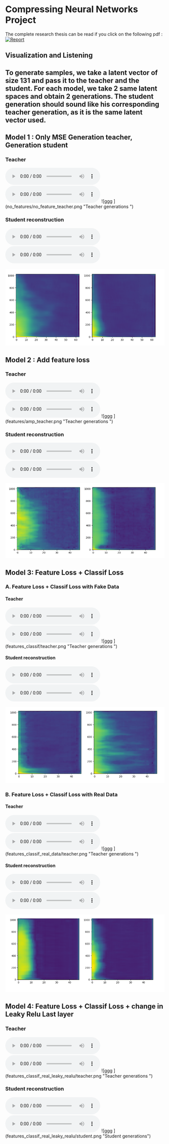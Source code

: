 # Compressing Neural Networks Project

The complete research thesis can be read if you click on the following pdf :          
<a href="https://jeremybboy.github.io/documents/UZAN_Jeremy_Memoire_Stage_version_finale.pdf" target="_blank"><img src="https://eita-nakamura.github.io/images/pdf.png" height="40px" alt="Report"></a> 


## Visualization and Listening
## To generate samples, we take a latent vector of size 131 and pass it to the teacher and the student. For each model, we take 2 same latent spaces and obtain 2 generations. The student generation should sound like his corresponding teacher generation, as it is the same latent vector used. 

## Model 1 : Only MSE Generation teacher, Generation student 


### Teacher
<audio controls>
  <source src="no_features/teacher0.mp3" type="audio/mp3">
Your browser does not support the audio element.
</audio>

<audio controls>
  <source src="no_features/teacher1.mp3" type="audio/mp3">
Your browser does not support the audio element.
</audio>
![ggg ](no_features/no_feature_teacher.png "Teacher generations ")


### Student reconstruction 
<audio controls>
  <source src="no_features/to_rgb_nofeatures_0.mp3" type="audio/mp3">
Your browser does not support the audio element.
</audio>

<audio controls>
  <source src="no_features/to_rgb_nofeatures_1.mp3" type="audio/mp3">
Your browser does not support the audio element.
</audio>

![ggg ](no_features/no_feature_student.png "Student generations")

## Model 2 : Add feature loss

### Teacher
<audio controls>
  <source src="features/gen0_teacher.mp3" type="audio/mp3">
Your browser does not support the audio element.
</audio>

<audio controls>
  <source src="features/gen1_teacher.mp3" type="audio/mp3">
Your browser does not support the audio element.
</audio>
![ggg ](features/amp_teacher.png "Teacher generations ")

### Student reconstruction
<audio controls>
  <source src="features/gen0.mp3" type="audio/mp3">
Your browser does not support the audio element.
</audio>

<audio controls>
  <source src="features/gen1.mp3" type="audio/mp3">
Your browser does not support the audio element.
</audio>

![ggg ](features/amp.png "Student generations")

## Model 3: Feature Loss + Classif Loss

### A. Feature Loss + Classif Loss with Fake Data

#### Teacher
<audio controls>
  <source src="features_classif/teacher2.mp3" type="audio/mp3">
Your browser does not support the audio element.
</audio>

<audio controls>
  <source src="features_classif/teacher3.mp3" type="audio/mp3">
Your browser does not support the audio element.
</audio>
![ggg ](features_classif/teacher.png "Teacher generations ")

#### Student reconstruction
<audio controls>
  <source src="features_classif/gen2.mp3" type="audio/mp3">
Your browser does not support the audio element.
</audio>

<audio controls>
  <source src="features_classif/gen3.mp3" type="audio/mp3">
Your browser does not support the audio element.
</audio>

![ggg ](features_classif/student.png "Student generations")

### B. Feature Loss + Classif Loss with  Real Data

#### Teacher
<audio controls>
  <source src="features_classif_real_data/audio2_teacher.mp3" type="audio/mp3">
Your browser does not support the audio element.
</audio>

<audio controls>
  <source src="features_classif_real_data/audio3_teacher.mp3" type="audio/mp3">
Your browser does not support the audio element.
</audio>
![ggg ](features_classif_real_data/teacher.png "Teacher generations ")

#### Student reconstruction
<audio controls>
  <source src="features_classif_real_data/audio2.mp3" type="audio/mp3">
Your browser does not support the audio element.
</audio>

<audio controls>
  <source src="features_classif_real_data/audio3.mp3" type="audio/mp3">
Your browser does not support the audio element.
</audio>

![ggg ](features_classif_real_data/student.png "Student generations")

## Model 4: Feature Loss + Classif Loss + change in Leaky Relu Last layer 


### Teacher
<audio controls>
  <source src="features_classif_real_leaky_realu/teacher0.mp3" type="audio/mp3">
Your browser does not support the audio element.
</audio>

<audio controls>
  <source src="features_classif_real_leaky_realu/teacher1.mp3" type="audio/mp3">
Your browser does not support the audio element.
</audio>
![ggg ](features_classif_real_leaky_realu/teacher.png "Teacher generations ")

### Student reconstruction
<audio controls>
  <source src="features_classif_real_leaky_realu/student0.mp3" type="audio/mp3">
Your browser does not support the audio element.
</audio>

<audio controls>
  <source src="features_classif_real_leaky_realu/student1.mp3" type="audio/mp3">
Your browser does not support the audio element.
</audio>
![ggg ](features_classif_real_leaky_realu/student.png "Student generations")
